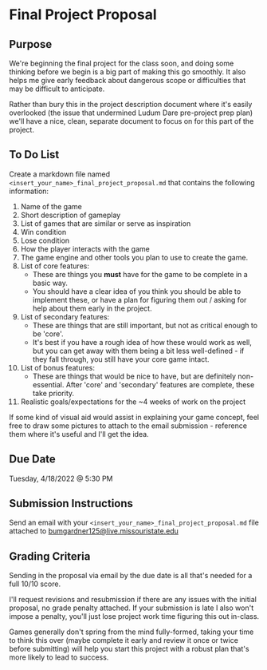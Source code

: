 # Final Project Proposal

## Purpose
We're beginning the final project for the class soon, and doing some thinking before we begin is
a big part of making this go smoothly. It also helps me give early feedback about dangerous scope
or difficulties that may be difficult to anticipate.

Rather than bury this in the project description document where it's easily overlooked (the issue 
that undermined Ludum Dare pre-project prep plan) we'll have a nice, clean, separate document
to focus on for this part of the project.

## To Do List
Create a markdown file named `<insert_your_name>_final_project_proposal.md` that contains the 
following information:
 1. Name of the game
 2. Short description of gameplay
 3. List of games that are similar or serve as inspiration
 4. Win condition
 5. Lose condition
 6. How the player interacts with the game
 7. The game engine and other tools you plan to use to create the game.
 8. List of core features: 
    * These are things you **must** have for the game to be complete in a basic way.
    * You should have a clear idea of you think you should be able to implement these, or have a 
      plan for figuring them out / asking for help about them early in the project.
 9. List of secondary features: 
    * These are things that are still important, but not as critical enough to be 'core'.
    * It's best if you have a rough idea of how these would work as well, but you can get away with
      them being a bit less well-defined - if they fall through, you still have your core game intact.
 10. List of bonus features: 
     * These are things that would be nice to have, but are definitely non-essential. After 'core' 
       and 'secondary' features are complete, these take priority.
 11. Realistic goals/expectations for the ~4 weeks of work on the project

If some kind of visual aid would assist in explaining your game concept, feel free to draw some 
pictures to attach to the email submission - reference them where it's useful and I'll get the idea.

## Due Date 
Tuesday, 4/18/2022 @ 5:30 PM 

## Submission Instructions
Send an email with your `<insert_your_name>_final_project_proposal.md` file attached to 
bumgardner125@live.missouristate.edu

## Grading Criteria
Sending in the proposal via email by the due date is all that's needed for a full 10/10 score.

I'll request revisions and resubmission if there are any issues with the initial proposal, no grade
penalty attached. If your submission is late I also won't impose a penalty, you'll just lose project
work time figuring this out in-class.

Games generally don't spring from the mind fully-formed, taking your time to think this over (maybe
complete it early and review it once or twice before submitting) will help you start this project 
with a robust plan that's more likely to lead to success.
